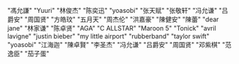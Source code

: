  "馮允謙"  "Yuuri" "林俊杰" "陈奕迅" "yoasobi" "张天赋" "张敬轩" "冯允谦" "吕爵安" "周国贤" "方皓玟" "五月天" "周杰伦" "洪嘉豪" "陳健安" "陳蕾" "dear jane" "林家谦"  "陈卓贤" "AGA" "C ALLSTAR" "Maroon 5" "Tonick" "avril lavigne"  "justin bieber" "my little airport" "rubberband" "taylor swift" "yoasobi" "江海迦" "陳卓賢" "李圣杰" "冯允谦" "吕爵安" "周国贤" "邓紫棋" "范逸臣" "茄子蛋"

